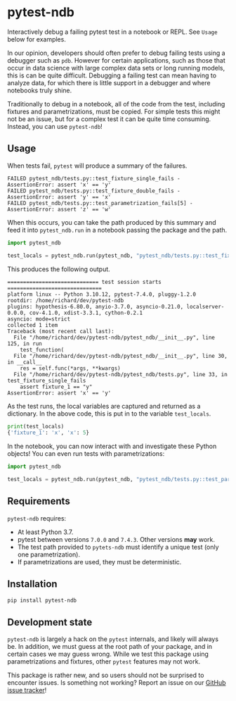 # pytest-ndb

Interactively debug a failing pytest test in a notebook or REPL. See `Usage` below for examples.

In our opinion, developers should often prefer to debug failing tests using a debugger such as `pdb`. However for certain applications, such as those that occur in data science with large complex data sets or long running models, this is can be quite difficult. Debugging a failing test can mean having to analyze data, for which there is little support in a debugger and where notebooks truly shine.

Traditionally to debug in a notebook, all of the code from the test, including fixtures and parametrizations, must be copied. For simple tests this might not be an issue, but for a complex test it can be quite time consuming. Instead, you can use `pytest-ndb`!

## Usage

When tests fail, `pytest` will produce a summary of the failures.

```
FAILED pytest_ndb/tests.py::test_fixture_single_fails - AssertionError: assert 'x' == 'y'
FAILED pytest_ndb/tests.py::test_fixture_double_fails - AssertionError: assert 'y' == 'x'
FAILED pytest_ndb/tests.py::test_parametrization_fails[5] - AssertionError: assert 'z' == 'w'
```

When this occurs, you can take the path produced by this summary and feed it into `pytest_ndb.run` in a notebook passing the package and the path.

```python
import pytest_ndb

test_locals = pytest_ndb.run(pytest_ndb, "pytest_ndb/tests.py::test_fixture_single_fails")
```

This produces the following output.

```
============================= test session starts ==============================
platform linux -- Python 3.10.12, pytest-7.4.0, pluggy-1.2.0
rootdir: /home/richard/dev/pytest-ndb
plugins: hypothesis-6.80.0, anyio-3.7.0, asyncio-0.21.0, localserver-0.0.0, cov-4.1.0, xdist-3.3.1, cython-0.2.1
asyncio: mode=strict
collected 1 item
Traceback (most recent call last):
  File "/home/richard/dev/pytest-ndb/pytest_ndb/__init__.py", line 125, in run
    test_function(
  File "/home/richard/dev/pytest-ndb/pytest_ndb/__init__.py", line 30, in __call__
    res = self.func(*args, **kwargs)
  File "/home/richard/dev/pytest-ndb/pytest_ndb/tests.py", line 33, in test_fixture_single_fails
    assert fixture_1 == "y"
AssertionError: assert 'x' == 'y'
```

As the test runs, the local variables are captured and returned as a dictionary. In the above code, this is put in to the variable `test_locals`.

```python
print(test_locals)
{'fixture_1': 'x', 'x': 5}
```

In the notebook, you can now interact with and investigate these Python objects! You can even run tests with parametrizations:

```python
import pytest_ndb

test_locals = pytest_ndb.run(pytest_ndb, "pytest_ndb/tests.py::test_parametrization_fails[5]")
```

## Requirements

`pytest-ndb` requires:

 - At least Python 3.7.
 - pytest between versions `7.0.0` and `7.4.3`. Other versions **may** work.
 - The test path provided to `pytets-ndb` must identify a unique test (only one parametrization).
 - If parametrizations are used, they must be deterministic.

## Installation

```bash
pip install pytest-ndb
```

## Development state

`pytest-ndb` is largely a hack on the `pytest` internals, and likely will always be. In addition, we must guess at the root path of your package, and in certain cases we may guess wrong. While we test this package using parametrizations and fixtures, other `pytest` features may not work.

This package is rather new, and so users should not be surprised to encounter issues. Is something not working? Report an issue on our [GitHub issue tracker](https://github.com/rhshadrach/pytest-ndb/issues)!
